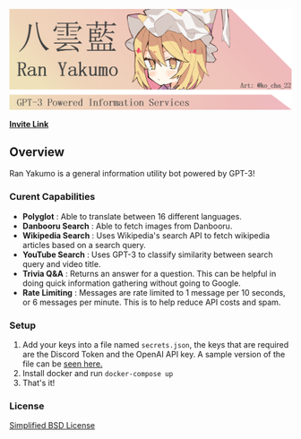 ![logo](banner.png)

[**Invite Link**](https://discord.com/api/oauth2/authorize?client_id=822511630419755079&permissions=0&scope=bot)

## Overview
Ran Yakumo is a general information utility bot powered by GPT-3!

### Curent Capabilities
- **Polyglot** : Able to translate between 16 different languages.
- **Danbooru Search** : Able to fetch images from Danbooru.
- **Wikipedia Search** : Uses Wikipedia's search API to fetch wikipedia articles based on a search query.
- **YouTube Search** : Uses GPT-3 to classify similarity between search query and video title.
- **Trivia Q&A** : Returns an answer for a question. This can be helpful in doing quick information gathering without going to Google.
- **Rate Limiting** : Messages are rate limited to 1 message per 10 seconds, or 6 messages per minute. This is to help reduce API costs and spam.

### Setup
1. Add your keys into a file named ``secrets.json``, the keys that are required are the Discord Token and the OpenAI API key. A sample version of the file can be [seen here.](sample_secrets.json)
2. Install docker and run ``docker-compose up``
3. That's it!

### License
[Simplified BSD License](LICENSE)
